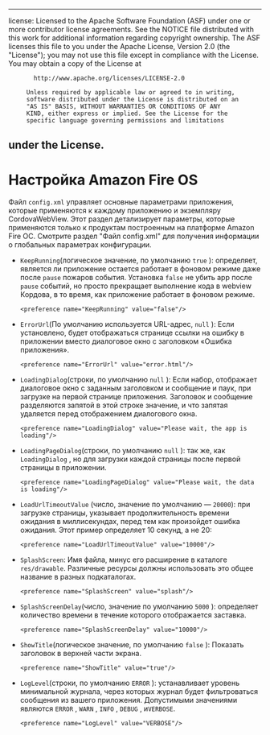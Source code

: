 * * *

license: Licensed to the Apache Software Foundation (ASF) under one or more contributor license agreements. See the NOTICE file distributed with this work for additional information regarding copyright ownership. The ASF licenses this file to you under the Apache License, Version 2.0 (the "License"); you may not use this file except in compliance with the License. You may obtain a copy of the License at

           http://www.apache.org/licenses/LICENSE-2.0
    
         Unless required by applicable law or agreed to in writing,
         software distributed under the License is distributed on an
         "AS IS" BASIS, WITHOUT WARRANTIES OR CONDITIONS OF ANY
         KIND, either express or implied. See the License for the
         specific language governing permissions and limitations
    

## under the License.

# Настройка Amazon Fire OS

Файл `config.xml` управляет основные параметрами приложения, которые применяются к каждому приложению и экземпляру CordovaWebView. Этот раздел детализирует параметры, которые применяются только к продуктам построенным на платформе Amazon Fire ОС. Смотрите раздел "Файл config.xml" для получения информации о глобальных параметрах конфигурации.

*   `KeepRunning`(логическое значение, по умолчанию `true` ): определяет, является ли приложение остается работает в фоновом режиме даже после `pause` пожаров события. Установка `false` не убить app после `pause` событий, но просто прекращает выполнение кода в webview Кордова, в то время, как приложение работает в фоновом режиме.
    
        <preference name="KeepRunning" value="false"/>
        

*   `ErrorUrl`(По умолчанию используется URL-адрес, `null` ): Если установлено, будет отображаться странице ссылки на ошибку в приложении вместо диалоговое окно с заголовком «Ошибка приложения».
    
        <preference name="ErrorUrl" value="error.html"/>
        

*   `LoadingDialog`(строки, по умолчанию `null` ): Если набор, отображает диалоговое окно с заданным заголовком и сообщение и паук, при загрузке на первой странице приложения. Заголовок и сообщение разделяются запятой в этой строке значение, и что запятая удаляется перед отображением диалогового окна.
    
        <preference name="LoadingDialog" value="Please wait, the app is loading"/>
        

*   `LoadingPageDialog`(строки, по умолчанию `null` ): так же, как `LoadingDialog` , но для загрузки каждой страницы после первой страницы в приложении.
    
        <preference name="LoadingPageDialog" value="Please wait, the data is loading"/>
        

*   `LoadUrlTimeoutValue` (число, значение по умолчанию — `20000`): при загрузке страницы, указывает продолжительность времени ожидания в миллисекундах, перед тем как произойдет ошибка ожидания. Этот пример определяет 10 секунд, а не 20:
    
        <preference name="LoadUrlTimeoutValue" value="10000"/>
        

*   `SplashScreen`: Имя файла, минус его расширение в каталоге `res/drawable`. Различные ресурсы должны использовать это общее название в разных подкаталогах.
    
        <preference name="SplashScreen" value="splash"/>
        

*   `SplashScreenDelay`(число, значение по умолчанию `5000` ): определяет количество времени в течение которого отображается заставка.
    
        <preference name="SplashScreenDelay" value="10000"/>
        

*   `ShowTitle`(логическое значение, по умолчанию `false` ): Показать заголовок в верхней части экрана.
    
        <preference name="ShowTitle" value="true"/>
        

*   `LogLevel`(строки, по умолчанию `ERROR` ): устанавливает уровень минимальной журнала, через которых журнал будет фильтроваться сообщения из вашего приложения. Допустимыми значениями являются `ERROR` , `WARN` , `INFO` , `DEBUG` , и`VERBOSE`.
    
        <preference name="LogLevel" value="VERBOSE"/>